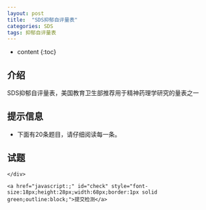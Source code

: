 ```yaml
---
layout: post
title:  "SDS抑郁自评量表"
categories: SDS
tags: 抑郁自评量表
---
```


* content
{:toc}

## 介绍
SDS抑郁自评量表，美国教育卫生部推荐用于精神药理学研究的量表之一

## 提示信息
* 下面有20条题目，请仔细阅读每一条。




## 试题
<div id="messages" style="display:none">
	<p>你的得分: 
		<span id="score"></span>
	</p>
	
	<div>
		<p>建议</p>
		
		<p id="suggest"></p>
	</div>
	
	<div id="description">
		<p>说明</p>
		<ul>
    		<li>主要统计指标为总分。</li>
    		<li>把20道题的得分相加为粗分(前10道题A、B、C、D代表的得分依次为1、2、3、4分，后10道题A、B、C、D代表的得分依次为4、3、2、1分)，粗分乘以1．25，四舍五入取整数，即得到标准分。</li>
    		<li>抑郁评定的分界值为50分。</li>
    		<li>低于50分 没有抑郁的烦恼。</li>
    		<li>超过50分 需要引起注意，分数越高，抑郁倾向越明显。</li>
    		<li>超过60分 应该及时拜访心理医生，进行治疗。</li>	
    	</ul>
	</div>
</div>


<div>
	<div id="questions">
	
	</div>
	
	<a href="javascript:;" id="check" style="font-size:18px;height:28px;width:68px;border:1px solid green;outline:block;">提交检测</a>
</div>

<script type="text/template" id="question_template">
	<% _.each(data, function(item, key){ %>
		<% let questionNum = key + 1 %>
		
		<div class="question">
			<%- questionNum %>. <%- item.question %> <br/>
			&nbsp;&nbsp;&nbsp;&nbsp;
			
			<label>
				A: <input type="radio" value="<%- questionNum > 10 ? 4 : 1 %>" name="question_<%- questionNum %>">
				过去一周内，出现该情况不超过一天<br/>
			</label>
			
			&nbsp;&nbsp;&nbsp;&nbsp;
			
			<label>
				B: <input type="radio" value="<%- questionNum > 10 ? 3 : 2 %>" name="question_<%- questionNum %>">
				过去一周内，有1-2天有过这类情况<br/>
			</label>
			
			&nbsp;&nbsp;&nbsp;&nbsp;
			
			<label>
				C: <input type="radio" value="<%- questionNum > 10 ? 2 : 3 %>" name="question_<%- questionNum %>">
				过去一周内，3-4天有过这类情况<br/>
			</label>
			
			&nbsp;&nbsp;&nbsp;&nbsp;
			
			<label>
				D: <input type="radio" value="<%- questionNum > 10 ? 1 : 4 %>" name="question_<%- questionNum %>">
				过去一周内，有5-7天有过这类情况<br/>
			</label>
			</div><br/>
	<% }) %>
</script>

<script src="{{ "/js/data/sds_question.js " | prepend: site.baseurl }}" charset="utf-8"></script>


